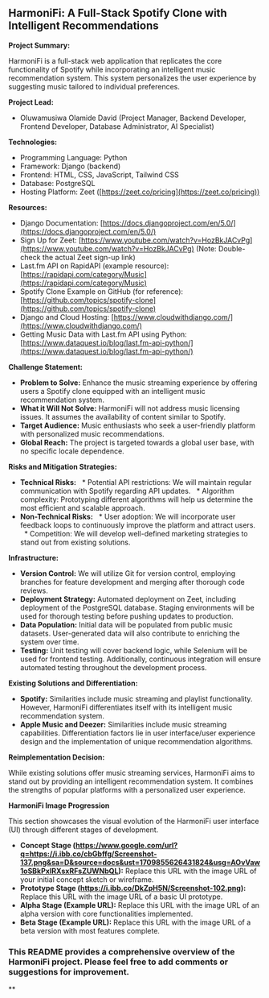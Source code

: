 ## HarmoniFi: A Full-Stack Spotify Clone with Intelligent Recommendations

**Project Summary:**

HarmoniFi is a full-stack web application that replicates the core functionality of Spotify while incorporating an intelligent music recommendation system. This system personalizes the user experience by suggesting music tailored to individual preferences.

**Project Lead:**

* Oluwamusiwa Olamide David (Project Manager, Backend Developer, Frontend Developer, Database Administrator, AI Specialist)

**Technologies:**

* Programming Language: Python
* Framework: Django (backend)
* Frontend: HTML, CSS, JavaScript, Tailwind CSS
* Database: PostgreSQL
* Hosting Platform: Zeet ([https://zeet.co/pricing](https://zeet.co/pricing))

**Resources:**

* Django Documentation: [https://docs.djangoproject.com/en/5.0/](https://docs.djangoproject.com/en/5.0/)
* Sign Up for Zeet: [https://www.youtube.com/watch?v=HozBkJACvPg](https://www.youtube.com/watch?v=HozBkJACvPg) (Note: Double-check the actual Zeet sign-up link)
* Last.fm API on RapidAPI (example resource): [https://rapidapi.com/category/Music](https://rapidapi.com/category/Music)
* Spotify Clone Example on GitHub (for reference): [https://github.com/topics/spotify-clone](https://github.com/topics/spotify-clone)
* Django and Cloud Hosting: [https://www.cloudwithdjango.com/](https://www.cloudwithdjango.com/)
* Getting Music Data with Last.fm API using Python: [https://www.dataquest.io/blog/last.fm-api-python/](https://www.dataquest.io/blog/last.fm-api-python/)

**Challenge Statement:**

* **Problem to Solve:** Enhance the music streaming experience by offering users a Spotify clone equipped with an intelligent music recommendation system.
* **What it Will Not Solve:** HarmoniFi will not address music licensing issues. It assumes the availability of content similar to Spotify.
* **Target Audience:** Music enthusiasts who seek a user-friendly platform with personalized music recommendations.
* **Global Reach:** The project is targeted towards a global user base, with no specific locale dependence.

**Risks and Mitigation Strategies:**

* **Technical Risks:**
  * Potential API restrictions: We will maintain regular communication with Spotify regarding API updates.
  * Algorithm complexity: Prototyping different algorithms will help us determine the most efficient and scalable approach.
* **Non-Technical Risks:**
  * User adoption: We will incorporate user feedback loops to continuously improve the platform and attract users.
  * Competition: We will develop well-defined marketing strategies to stand out from existing solutions.

**Infrastructure:**

* **Version Control:** We will utilize Git for version control, employing branches for feature development and merging after thorough code reviews.
* **Deployment Strategy:** Automated deployment on Zeet, including deployment of the PostgreSQL database. Staging environments will be used for thorough testing before pushing updates to production.
* **Data Population:** Initial data will be populated from public music datasets. User-generated data will also contribute to enriching the system over time.
* **Testing:** Unit testing will cover backend logic, while Selenium will be used for frontend testing. Additionally, continuous integration will ensure automated testing throughout the development process.

**Existing Solutions and Differentiation:**

* **Spotify:** Similarities include music streaming and playlist functionality. However, HarmoniFi differentiates itself with its intelligent music recommendation system.
* **Apple Music and Deezer:** Similarities include music streaming capabilities. Differentiation factors lie in user interface/user experience design and the implementation of unique recommendation algorithms.

**Reimplementation Decision:**

While existing solutions offer music streaming services, HarmoniFi aims to stand out by providing an intelligent recommendation system. It combines the strengths of popular platforms with a personalized user experience.

**HarmoniFi Image Progression**

This section showcases the visual evolution of the HarmoniFi user interface (UI) through different stages of development.

* **Concept Stage (https://www.google.com/url?q=https://i.ibb.co/cbGbffg/Screenshot-137.png&sa=D&source=docs&ust=1709855626431824&usg=AOvVaw1oSBkPxlRXsxRFsZUWNbQL):** Replace this URL with the image URL of your initial concept sketch or wireframe.
* **Prototype Stage (https://i.ibb.co/DkZpH5N/Screenshot-102.png):** Replace this URL with the image URL of a basic UI prototype.
* **Alpha Stage (Example URL):** Replace this URL with the image URL of an alpha version with core functionalities implemented.
* **Beta Stage (Example URL):** Replace this URL with the image URL of a beta version with most features complete.

### This README provides a comprehensive overview of the HarmoniFi project. Please feel free to add comments or suggestions for improvement.

**
